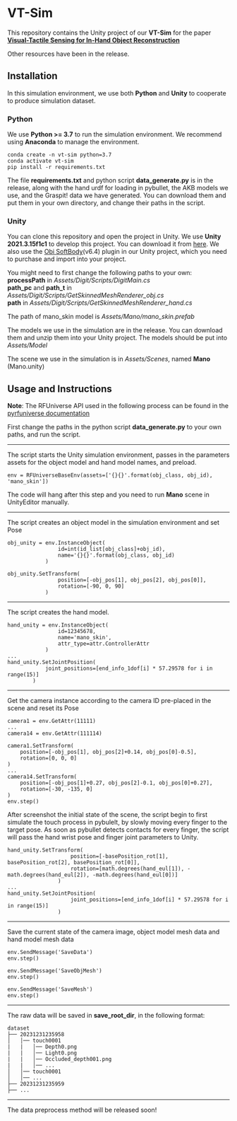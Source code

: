 VT-Sim
===
This repository contains the Unity project of our **VT-Sim** for the paper [**Visual-Tactile Sensing for In-Hand Object Reconstruction**](https://sites.google.com/view/vtaco)

Other resources have been in the release.

## Installation
In this simulation environment, we use both **Python** and **Unity** to cooperate to produce simulation dataset.

### Python
We use **Python >= 3.7** to run the simulation environment. We recommend using **Anaconda** to manage the environment.
```
conda create -n vt-sim python=3.7
conda activate vt-sim
pip install -r requirements.txt
```

The file **requirements.txt** and python script **data_generate.py** is in the release, along with the hand urdf for loading in pybullet, the AKB models we use, and the Graspit! data we have generated. You can download them and put them in your own directory, and change their paths in the script.

### Unity
You can clone this repository and open the project in Unity. We use **Unity 2021.3.15f1c1** to develop this project. You can download it from [here](https://unity3d.com/get-unity/download/archive). We also use the [Obi SoftBody](https://assetstore.unity.com/packages/tools/physics/obi-softbody-130029)(v6.4) plugin in our Unity project, which you need to purchase and import into your project.

You might need to first change the following paths to your own:  
**processPath** in *Assets/Digit/Scripts/DigitMain.cs*  
**path_pc** and **path_t** in *Assets/Digit/Scripts/GetSkinnedMeshRenderer_obj.cs*  
**path** in *Assets/Digit/Scripts/GetSkinnedMeshRenderer_hand.cs*  

The path of mano_skin model is *Assets/Mano/mano_skin.prefab*

The models we use in the simulation are in the release. You can download them and unzip them into your Unity project. The models should be put into *Assets/Model*

The scene we use in the simulation is in *Assets/Scenes*, named **Mano** (Mano.unity)

## Usage and Instructions
**Note**: The RFUniverse API used in the following process can be found in the [pyrfuniverse documentation](https://mvig-robotflow.github.io/pyrfuniverse/pyrfuniverse.envs.html)

First change the paths in the python script **data_generate.py** to your own paths, and run the script.

---

The script starts the Unity simulation environment, passes in the parameters assets for the object model and hand model names, and preload.

```
env = RFUniverseBaseEnv(assets=['{}{}'.format(obj_class, obj_id), 'mano_skin'])
```

The code will hang after this step and you need to run **Mano** scene in UnityEditor manually.

---

The script creates an object model in the simulation environment and set Pose

```
obj_unity = env.InstanceObject(
                id=int(id_list[obj_class]+obj_id),
                name='{}{}'.format(obj_class, obj_id)
            )

obj_unity.SetTransform(
                position=[-obj_pos[1], obj_pos[2], obj_pos[0]],
                rotation=[-90, 0, 90]
            )
```

---

The script creates the hand model.

```
hand_unity = env.InstanceObject(
                id=12345678,
                name='mano_skin',
                attr_type=attr.ControllerAttr
            )
...
hand_unity.SetJointPosition(
            joint_positions=[end_info_1dof[i] * 57.29578 for i in range(15)]
        )
```

---

Get the camera instance according to the camera ID pre-placed in the scene and reset its Pose

```
camera1 = env.GetAttr(11111)
...
camera14 = env.GetAttr(111114)

camera1.SetTransform(
    position=[-obj_pos[1], obj_pos[2]+0.14, obj_pos[0]-0.5],
    rotation=[0, 0, 0]
)
...
camera14.SetTransform(
    position=[-obj_pos[1]+0.27, obj_pos[2]-0.1, obj_pos[0]+0.27],
    rotation=[-30, -135, 0]
)
env.step()
```

After screenshot the initial state of the scene, the script begin to first simulate the touch process in pybulelt, by slowly moving every finger to the target pose. As soon as pybullet detects contacts for every finger, the script will pass the hand wrist pose and finger joint parameters to Unity.

```
hand_unity.SetTransform(
                    position=[-basePosition_rot[1], basePosition_rot[2], basePosition_rot[0]],
                    rotation=[math.degrees(hand_eul[1]), -math.degrees(hand_eul[2]), -math.degrees(hand_eul[0])]
                )
...
hand_unity.SetJointPosition(
                    joint_positions=[end_info_1dof[i] * 57.29578 for i in range(15)]
                )
```


---

Save the current state of the camera image, object model mesh data and hand model mesh data

```
env.SendMessage('SaveData')
env.step()

env.SendMessage('SaveObjMesh')
env.step()

env.SendMessage('SaveMesh')
env.step()
```

---

The raw data will be saved in **save_root_dir**, in the following format:

```
dataset
├── 20231231235958
│   │── touch0001
|   |   │── Depth0.png
|   |   │── Light0.png
|   |   │── Occluded_depth001.png
|   |   │── ...
│   │── touch0001
│   │── ...
├── 20231231235959
├── ...
```
---
The data preprocess method will be released soon!
